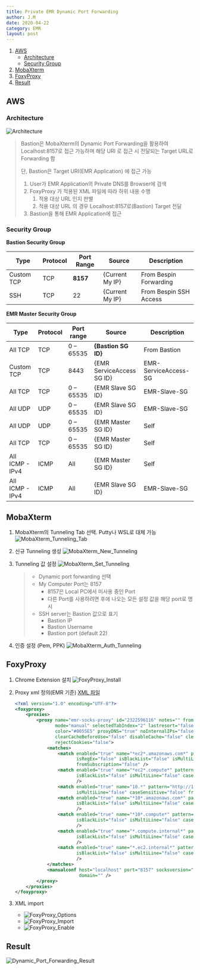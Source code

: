 ```yaml
---
title: Private EMR Dynamic Port Forwarding
author: J.M
date: 2020-04-22
category: EMR
layout: post
---
```


1. [AWS](#aws)
   - [Architecture](#architecture)
   - [Security Group](#security-group)
2. [MobaXterm](#mobaxterm)
3. [FoxyProxy](#foxyproxy)
4. [Result](#result)

## AWS

### Architecture

![Architecture](../../../../Images/EMR/Architecture.png)

> Bastion은 MobaXterm의 Dynamic Port Forwarding을 활용하여 Localhost:8157로 접근 가능하며 해당 URI 로 접근 시 전달되는 Target URL로 Forwarding 함
>
> 단, Bastion은 Target URI(EMR Application) 에 접근 가능
>
> 1. User가 EMR Application의 Private DNS를 Browser에 검색
> 2. FoxyProxy 가 적용된 XML 파일에 따라 하위 내용 수행
>    1. 적용 대상 URL 인지 판별
>    2. 적용 대상 URL 의 경우 Localhost:8157로(Bastion) Target 전달
> 3. Bastion을 통해 EMR Application에 접근

### Security Group

**Bastion Security Group**

| Type       | Protocol | Port  Range | Source          | Description             |
| ---------- | -------- | ----------- | --------------- | ----------------------- |
| Custom TCP | TCP      | **8157**    | {Current My IP} | From Bespin Forwarding  |
| SSH        | TCP      | 22          | {Current My IP} | From Bespin  SSH Access |

**EMR Master Security Group**

| Type            | Protocol | Port  range | Source                     | Description          |
| --------------- | -------- | ----------- | -------------------------- | -------------------- |
| All TCP         | TCP      | 0 – 65535   | **{Bastion SG ID}**        | From Bastion         |
| Custom TCP      | TCP      | 8443        | {EMR ServiceAccess  SG ID} | EMR-ServiceAccess-SG |
| All TCP         | TCP      | 0 – 65535   | {EMR Slave SG ID}          | EMR-Slave-SG         |
| All UDP         | UDP      | 0 – 65535   | {EMR Slave SG ID}          | EMR-Slave-SG         |
| All UDP         | UDP      | 0 – 65535   | {EMR Master SG ID}         | Self                 |
| All TCP         | TCP      | 0 – 65535   | {EMR Master SG ID}         | Self                 |
| All ICMP - IPv4 | ICMP     | All         | {EMR Master SG ID}         | Self                 |
| All ICMP - IPv4 | ICMP     | All         | {EMR Slave SG ID}          | EMR-Slave-SG         |

## MobaXterm

1. MobaXterm의 Tunneling Tab 선택. Putty나 WSL로 대체 가능
   ![MobaXterm_Tunneling_Tab](../../../../Images/EMR/MobaXterm_Tunneling_Tab.png)

2. 신규 Tunneling 생성
   ![MobaXterm_New_Tunneling](../../../../Images/EMR/MobaXterm_New_Tunneling.png)

3. Tunneling 값 설정
   ![MobaXterm_Set_Tunneling](../../../../Images/EMR/MobaXterm_Set_Tunneling.png)

   > - Dynamic port forwarding 선택
   > - My Computer Port는 8157
   >   - 8157은 Local PC에서 미사용 중인 Port
   >   - 다른 Port를 사용하려면 후에 나오는 모든 설정 값을 해당 port로 명시
   > - SSH server는 Bastion 값으로 표기
   >   - Bastion IP
   >   - Bastion Username
   >   - Bastion port (default 22)

4. 인증 설정 (Pem, PPK)
   ![MobaXterm_Auth_Tunneling](../../../../Images/EMR/MobaXterm_Auth_Tunneling.png)

## FoxyProxy

1. Chrome Extension 설치
   ![FoxyProxy_Install](../../../../Images/EMR/FoxyProxy_Install.png)

2. Proxy xml 정의(EMR 기준)
   [XML 파일](https://github.com/cjungm/cjungm.github.io/blob/main/Code/EMR/foxyproxy.xml)
   
   ```xml
   <?xml version="1.0" encoding="UTF-8"?>
   <foxyproxy>
       <proxies>
           <proxy name="emr-socks-proxy" id="2322596116" notes="" fromSubscription="false" enabled="true" 
                  mode="manual" selectedTabIndex="2" lastresort="false" animatedIcons="true" includeInCycle="true" 
                  color="#0055E5" proxyDNS="true" noInternalIPs="false" autoconfMode="pac" 
                  clearCacheBeforeUse="false" disableCache="false" clearCookiesBeforeUse="false" 
                  rejectCookies="false">
               <matches>
                   <match enabled="true" name="*ec2*.amazonaws.com*" pattern="*ec2*.amazonaws.com*" 
                          isRegEx="false" isBlackList="false" isMultiLine="false" caseSensitive="false" 
                          fromSubscription="false" />
                   <match enabled="true" name="*ec2*.compute*" pattern="*ec2*.compute*" isRegEx="false" 
                          isBlackList="false" isMultiLine="false" caseSensitive="false" fromSubscription="false" 
                          />
                   <match enabled="true" name="10.*" pattern="http://10.*" isRegEx="false" isBlackList="false" 
                          isMultiLine="false" caseSensitive="false" fromSubscription="false" />
                   <match enabled="true" name="*10*.amazonaws.com*" pattern="*10*.amazonaws.com*" isRegEx="false" 
                          isBlackList="false" isMultiLine="false" caseSensitive="false" fromSubscription="false" 
                          />
                   <match enabled="true" name="*10*.compute*" pattern="*10*.compute*" isRegEx="false" 
                          isBlackList="false" isMultiLine="false" caseSensitive="false" fromSubscription="false" 
                          />
                   <match enabled="true" name="*.compute.internal*" pattern="*.compute.internal*" isRegEx="false" 
                          isBlackList="false" isMultiLine="false" caseSensitive="false" fromSubscription="false" 
                          />
                   <match enabled="true" name="*.ec2.internal*" pattern="*.ec2.internal*" isRegEx="false" 
                          isBlackList="false" isMultiLine="false" caseSensitive="false" fromSubscription="false" 
                          />
               </matches>
               <manualconf host="localhost" port="8157" socksversion="5" isSocks="true" username="" password="" 
                           domain="" />
           </proxy>
       </proxies>
   </foxyproxy>
   ```
   
3. XML import

   - ![FoxyProxy_Options](../../../../Images/EMR/FoxyProxy_Options.png)
   - ![FoxyProxy_Import](../../../../Images/EMR/FoxyProxy_Import.png)
   - ![FoxyProxy_Enable](../../../../Images/EMR/FoxyProxy_Enable.png)

## Result

![Dynamic_Port_Forwarding_Result](../../../../Images/EMR/Dynamic_Port_Forwarding_Result.png)
